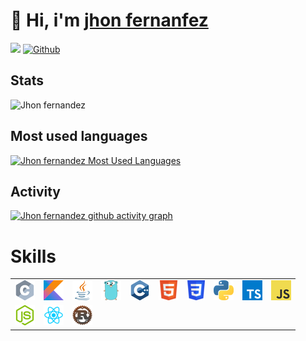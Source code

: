# 👋 Hi, i'm [jhon fernanfez][website]
![](https://visitor-badge.laobi.icu/badge?page_id=jhondev-code) [![Github](https://img.shields.io/github/followers/jhondev-code?label=Followers&logo=Github)](https://github.com/jhondev-code)

## Stats

![Jhon fernandez](https://github-readme-stats.vercel.app/api?username=jhondev-code&show_icons=true&theme=chartreuse-dark)

## Most used languages

[![Jhon fernandez Most Used Languages](https://github-readme-stats.vercel.app/api/top-langs/?username=jhondev-code&layout=compact&theme=chartreuse-dark)](https://github.com/anuraghazra/github-readme-stats)

## Activity

[![Jhon fernandez github activity graph](https://activity-graph.herokuapp.com/graph?username=jhondev-code&theme=github)](https://github.com/ashutosh00710/github-readme-activity-graph)

# Skills

<table style="width:100%">
    <tr>
        <td><img src="./icons/c_32x32.png" alt="c"></td>
        <td><img src="./icons/kotlin_32x32.png" alt="kotlin"></td>
        <td><img src="./icons/java_32x32.png" alt="java"></td>
        <td><img src="./icons/go_32x32.png" alt="go"></td>
        <td><img src="./icons/cpp_32x32.png" alt="cpp"></td>
        <td><img src="./icons/html_32x32.png" alt="html"></td>
        <td><img src="./icons/css_32x32.png" alt="css"></td>
        <td><img src="./icons/python_32x32.png" alt="python"></td>
        <td><img src="./icons/typescript_32x32.png" alt="typescript"></td>
        <td><img src="./icons/javascript_32x32.png" alt="javascript"></td>
    </tr>
    <tr>
        <td><img src="./icons/node_32x32.png" alt="node"></td>
        <td><img src="./icons/react_32x32.png" alt="react"></td>
        <td><img src="./icons/rust_32x32.png" alt="react"></td>
    </tr>
</table>

[website]: https://jhondev-code.github.io
[linkedin]: https://www.linkedin.com/in/jhon-samuel-fernandez-gutierrez-4488b6200
[mail]: mailto:jhondev.code@gmail.com
